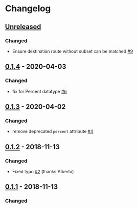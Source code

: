 # Changelog

## [Unreleased][]

[Unreleased]: https://github.com/chaostoolkit-incubator/chaostoolkit-istio/compare/0.1.4...HEAD

### Changed

-   Ensure destination route without subset can be matched [#9][9]

[9]: https://github.com/chaostoolkit-incubator/chaostoolkit-istio/issues/9

## [0.1.4][] - 2020-04-03

[0.1.4]: https://github.com/chaostoolkit-incubator/chaostoolkit-istio/compare/0.1.3...0.1.4

### Changed

-   fix for Percent datatype [#6][6]

[6]: https://github.com/chaostoolkit-incubator/chaostoolkit-istio/pull/6

## [0.1.3][] - 2020-04-02

[0.1.3]: https://github.com/chaostoolkit-incubator/chaostoolkit-istio/compare/0.1.2...0.1.3

### Changed

-   remove deprecated `percent` attribute [#4][4]

[4]: https://github.com/chaostoolkit-incubator/chaostoolkit-istio/pull/4

## [0.1.2][] - 2018-11-13

[0.1.2]: https://github.com/chaostoolkit-incubator/chaostoolkit-istio/compare/0.1.1...0.1.2

### Changed

-   Fixed typo [#2][2] (thanks Alberto)

[2]: https://github.com/chaostoolkit-incubator/chaostoolkit-istio/pull/2

## [0.1.1][] - 2018-11-13

[0.1.1]: https://github.com/chaostoolkit-incubator/chaostoolkit-istio/compare/0.1.0...0.1.1

### Changed

-   Improved readme docs
-   Catching exceptions of API calls

## [0.1.0][] - 2018-12-06

[0.1.0]: https://github.com/chaostoolkit-incubator/chaostoolkit-istio/tree/0.1.0

### Added

-   Initial release